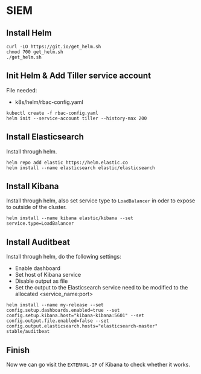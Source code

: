 # SIEM

## Install Helm
```
curl -LO https://git.io/get_helm.sh
chmod 700 get_helm.sh
./get_helm.sh
```

## Init Helm & Add Tiller service account
File needed:
+ k8s/helm/rbac-config.yaml
```
kubectl create -f rbac-config.yaml
helm init --service-account tiller --history-max 200
```
## Install Elasticsearch

Install through helm.
```
helm repo add elastic https://helm.elastic.co
helm install --name elasticsearch elastic/elasticsearch
```


## Install Kibana
Install through helm, also set service type to `LoadBalancer` in oder to expose to outside of the cluster.
```
helm install --name kibana elastic/kibana --set service.type=LoadBalancer
```

## Install Auditbeat
Install through helm, do the following settings:

+ Enable dashboard
+ Set host of Kibana service
+ Disable output as file
+ Set the output to the Elasticsearch service need to be modified to the allocated <service_name:port>


```
helm install --name my-release --set config.setup.dashboards.enabled=true --set config.setup.kibana.host="kibana-kibana:5601" --set config.output.file.enabled=false --set config.output.elasticsearch.hosts="elasticsearch-master" stable/auditbeat 
```

## Finish
Now we can go visit the `EXTERNAL-IP` of Kibana to check whether it works.

